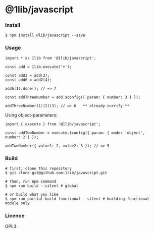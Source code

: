 @1lib/javascript
================

### Install

```
$ npm install @lib/javascript --save
```

### Usage

```
import * as 1lib from '@1lib/javascript';

const add = 1lib.execute('+');

const add2 = add(2);
const add6 = add2(4);

add6(1).done(); // => 7

const addThreeNumber = add.$config({ param: { number: 3 } });

addThreeNumber(1)(2)(3); // => 6   ** already currify **
```

Using object-parameters:

```
import { execute } from '@1lib/javascript';

const addTwoNumber = execute.$config({ param: { mode: 'object', number: 2 } });

addTwoNumber({ value1: 2, value2: 3 }); // => 5

```

### Build

```
# first, clone this repository
$ git clone git@github.com:1lib/javascript.git

# then, run npm command
$ npm run build --silent # global

# or build what you like
$ npm run partial-build functional --silent # building functional module only
```


### Licence

GPL3<Plug>
